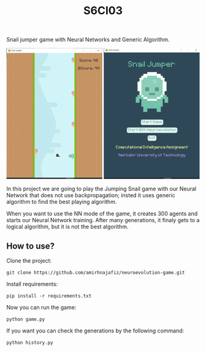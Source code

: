 <h1 align="center">
    S6CI03
</h1>

<br />

Snail jumper game with Neural Networks and Generic Algorithm.

<p align="center">
    <img src="assets/SnailJumper.png" width="700" />
</p>

In this project we are going to play the Jumping Snail game with 
our Neural Network that does not use backpropagation; insted it uses 
generic algorithm to find the best playing algorithm.

When you want to use the NN mode of the game, it creates 300 agents and 
starts our Neural Network training. After many generations, it finaly gets
to a logical algorithm, but it is not the best algorithm.

## How to use?
Clone the project:
```shell
git clone https://github.com/amirhnajafiz/neuroevolution-game.git
```

Install requirements:
```shell
pip install -r requirements.txt
```

Now you can run the game:
```shell
python game.py
```

If you want you can check the generations by the following command:
```shell
python history.py
```
